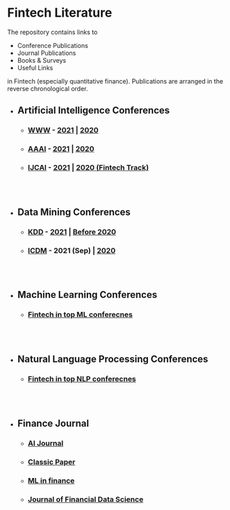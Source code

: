 # Fintech Literature
The repository contains links to
- Conference Publications
- Journal Publications
- Books & Surveys
- Useful Links
 
in Fintech (especially quantitative finance). Publications are arranged in the reverse chronological order.

- ## Artificial Intelligence Conferences
   * ### [WWW](https://www2022.thewebconf.org/) - [2021](https://github.com/ai-gamer/fintech-literature/blob/main/conference/www21/README.md) | [2020](https://github.com/ai-gamer/fintech-literature/blob/main/conference/www20/README.md) 
   * ### [AAAI](https://aaai.org/Conferences/AAAI-22/) - [2021](https://github.com/ai-gamer/fintech-literature/blob/main/conference/aaai21/README.md) | [2020](https://github.com/ai-gamer/fintech-literature/blob/main/conference/aaai20/README.md)
   * ### [IJCAI](https://ijcai-21.org/) - [2021](https://github.com/ai-gamer/fintech-literature/blob/main/conference/ijcai21/README.md) |  [2020 (Fintech Track)](https://github.com/ai-gamer/fintech-literature/blob/main/conference/ijcai20/README.md)

<br> </br>
- ## Data Mining Conferences
   * ### [KDD](https://www.kdd.org/kdd2021/) - [2021](https://github.com/ai-gamer/fintech-literature/blob/main/conference/kdd21/README.md) | [ Before 2020](https://github.com/ai-gamer/fintech-literature/blob/main/conference/kdd20/README.md) 
   * ### [ICDM](https://icdm2021.auckland.ac.nz/) - 2021 (Sep) | [2020](https://github.com/ai-gamer/fintech-literature/blob/main/conference/public/icdm20/README.md)

<br> </br>

- ## Machine Learning Conferences
   * ### [Fintech in top ML conferecnes](https://github.com/ai-gamer/fintech-literature/blob/main/conference/ml/README.md)

<br> </br>

- ## Natural Language Processing Conferences
   * ### [Fintech in top NLP conferecnes](https://github.com/YangLinyi/FinNLP-Progress)

<br> </br>

- ## Finance Journal
   * ### [AI Journal](https://github.com/ai-gamer/fintech-literature/blob/main/journal/aijournal/README.md)
   * ### [Classic Paper](https://github.com/ai-gamer/fintech-literature/blob/main/journal/classic/README.md)
   * ### [ML in finance](https://github.com/ai-gamer/fintech-literature/blob/main/journal/ml4finance/README.md)
   * ### [Journal of Financial Data Science](https://github.com/ai-gamer/fintech-literature/blob/main/journal/jfds/README.md)


